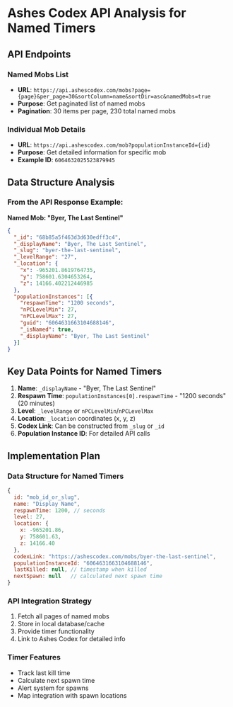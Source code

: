 # Ashes Codex API Analysis for Named Timers

## API Endpoints

### Named Mobs List
- **URL**: `https://api.ashescodex.com/mobs?page={page}&per_page=30&sortColumn=name&sortDir=asc&namedMobs=true`
- **Purpose**: Get paginated list of named mobs
- **Pagination**: 30 items per page, 230 total named mobs

### Individual Mob Details
- **URL**: `https://api.ashescodex.com/mob?populationInstanceId={id}`
- **Purpose**: Get detailed information for specific mob
- **Example ID**: `6064632025523879945`

## Data Structure Analysis

### From the API Response Example:

**Named Mob: "Byer, The Last Sentinel"**

```json
{
  "_id": "68b85a5f463d3d630edff3c4",
  "_displayName": "Byer, The Last Sentinel",
  "_slug": "byer-the-last-sentinel",
  "_levelRange": "27",
  "_location": {
    "x": -965201.8619764735,
    "y": 758601.6304653264,
    "z": 14166.402212446985
  },
  "populationInstances": [{
    "respawnTime": "1200 seconds",
    "nPCLevelMin": 27,
    "nPCLevelMax": 27,
    "guid": "6064631663104688146",
    "_isNamed": true,
    "_displayName": "Byer, The Last Sentinel"
  }]
}
```

## Key Data Points for Named Timers

1. **Name**: `_displayName` - "Byer, The Last Sentinel"
2. **Respawn Time**: `populationInstances[0].respawnTime` - "1200 seconds" (20 minutes)
3. **Level**: `_levelRange` or `nPCLevelMin`/`nPCLevelMax`
4. **Location**: `_location` coordinates (x, y, z)
5. **Codex Link**: Can be constructed from `_slug` or `_id`
6. **Population Instance ID**: For detailed API calls

## Implementation Plan

### Data Structure for Named Timers
```javascript
{
  id: "mob_id_or_slug",
  name: "Display Name",
  respawnTime: 1200, // seconds
  level: 27,
  location: {
    x: -965201.86,
    y: 758601.63,
    z: 14166.40
  },
  codexLink: "https://ashescodex.com/mobs/byer-the-last-sentinel",
  populationInstanceId: "6064631663104688146",
  lastKilled: null, // timestamp when killed
  nextSpawn: null   // calculated next spawn time
}
```

### API Integration Strategy
1. Fetch all pages of named mobs
2. Store in local database/cache
3. Provide timer functionality
4. Link to Ashes Codex for detailed info

### Timer Features
- Track last kill time
- Calculate next spawn time
- Alert system for spawns
- Map integration with spawn locations
